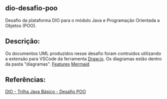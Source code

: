 ## dio-desafio-poo
Desafio da plataforma DIO para o módulo Java e Programação Orientada a Objetos (POO).

## Descrição:
Os documentos UML produzidos nesse desafio foram contruídos utilizando a extensão para VSCode da ferramenta [Draw.io](https://app.diagrams.net/). Os diagramas estão dentro da pasta "diagramas".
[Features](https://www.youtube.com/watch?v=9ou608QQRq8)
[Mermaid](https://mermaid.js.org/syntax/classDiagram.html#class)

## Referências:
[DIO - Trilha Java Básico - Desafio POO](https://github.com/digitalinnovationone/trilha-java-basico/blob/main/desafios/poo/README.md)